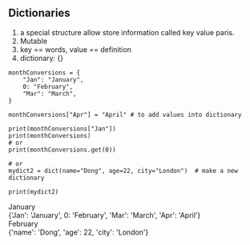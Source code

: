 ## Dictionaries
1. a special structure allow store information called key value paris.
2. Mutable
3. key == words, value == definition
4. dictionary: {}

```Shell
monthConversions = {
    "Jan": "January",
    0: "February",
    "Mar": "March",
}

monthConversions["Apr"] = "April" # to add values into dictionary

print(monthConversions["Jan"])
print(monthConversions)
# or
print(monthConversions.get(0))

# or
mydict2 = dict(name="Dong", age=22, city="London")  # make a new dictionary

print(mydict2)
```
January
<br>{'Jan': 'January', 0: 'February', 'Mar': 'March', 'Apr': 'April'}
<br>February
<br>{'name': 'Dong', 'age': 22, 'city': 'London'}
